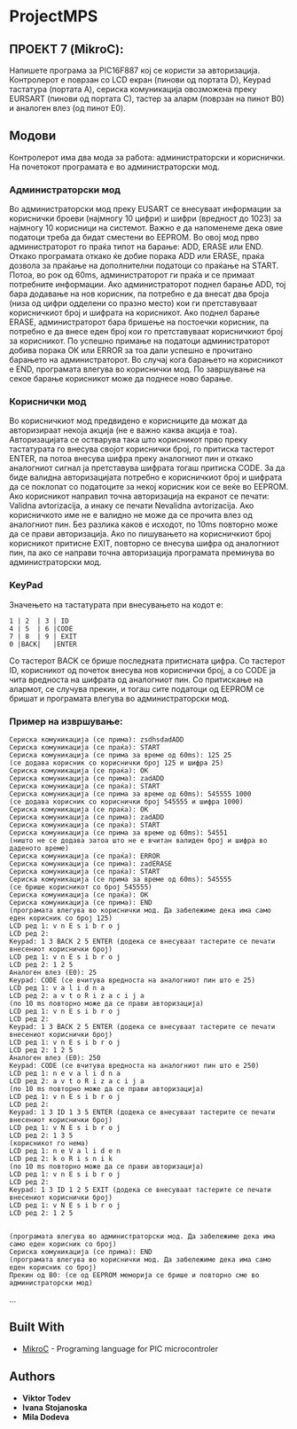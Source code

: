 # ProjectMPS
## ПРОЕКТ 7 (MikroC):
 Напишете програма за PIC16F887 кој се користи за авторизација.
Контролерот е поврзан со LCD екран (пинови од портата D), Keypad тастатура (портата A),
сериска комуникација овозможена преку EURSART (пинови од портата C), тастер за аларм
(поврзан на пинот B0) и аналоген влез (од пинот E0).
## Модови
Контролерот има два мода за работа: администраторски и кориснички. На почетокот
програмата е во администраторски мод.
### Администраторски мод 
Во администраторски мод преку EUSART се внесуваат информации за кориснички
броеви (најмногу 10 цифри) и шифри (вредност до 1023) за најмногу 10 корисници
на системот. Важно е да напоменеме дека овие податоци треба да бидат сместени
во EEPROM.
Во овој мод прво администраторот го праќа типот на барање: ADD, ERASE или END.
Откако програмата откако ќе добие порака ADD или ERASE, праќа дозвола за
праќање на дополнителни податоци со праќање на START. Потоа, во рок од 60ms,
администраторот ги праќа и се примаат потребните информации. Ако
администраторот поднел барање ADD, тој бара додавање на нов корисник, па
потребно е да внесат два броја (низа од цифри одделени со празно место) кои ги
претставуваат корисничкиот број и шифрата на корисникот. Ако поднел барање
ERASE, администраторот бара бришење на постоечки корисник, па потребно е да
внесе еден број кои го претставуваат корисничкиот број за корисникот. По успешно
примање на податоци администраторот добива порака ОК или ERROR за тоа дали
успешно е прочитано барањето на администраторот. Во случај кога барањето на
корисникот е END, програмата влегува во кориснички мод. По завршување на
секое барање корисникот може да поднесе ново барање.
### Кориснички мод
Во корисничкиот мод предвидено е корисниците да можат да авторизираат некоја
акција (не е важно каква акција е тоа). Авторизацијата се остварува така што
корисникот прво преку тастатурата го внесува својот кориснички број, го притиска
тастерот ENTER, па потоа внесува шифра преку аналогниот пин и откако аналогниот
сигнал ја претставува шифрата тогаш притиска CODE. За да биде валидна
авторизацијата потребно е корисничкиот број и шифрата да се поклопат со
податоците за некој корисник кои се веќе во EEPROM. Ако корисникот направил
точна авторизација на екранот се печати: Validna avtorizacija, а инаку се печати
Nevalidna avtorizacija. Ако корисничкото име не е валидно не може да се прочита
влез од аналогниот пин. Без разлика каков е исходот, по 10ms повторно може да се
прави авторизација. Ако по пишувањето на корисничкиот број корисникот
притисне EXIT, повторно се внесува шифра од аналогниот пин, па ако се направи
точна авторизација програмата преминува во администраторски мод.
### KeyPad 
Значењето на тастатурата при внесувањето на кодот е:

```
1 | 2  | 3 | ID
4 | 5  | 6 |CODE
7 | 8  | 9 | EXIT
0 |BACK|   |ENTER

```
Со тастерот BACK се брише последната притисната цифра. Со тастерот ID, корисникот од
почеток внесува нов кориснички број, а со CODE ја чита вредноста на шифрата од
аналогниот пин.
Со притискање на алармот, се случува прекин, и тогаш сите податоци од EEPROM се
бришат и програмата влегува во администраторски мод.
### Пример на извршување:

```
Сериска комуникација (се прима): zsdhsdadАDD
Сериска комуникација (се праќа): START
Сериска комуникација (се прима за време од 60ms): 125 25
(се додава корисник со кориснички број 125 и шифра 25)
Сериска комуникација (се праќа): OK
Сериска комуникација (се прима): zadАDD
Сериска комуникација (се праќа): START
Сериска комуникација (се прима за време од 60ms): 545555 1000
(се додава корисник со кориснички број 545555 и шифра 1000)
Сериска комуникација (се праќа): OK
Сериска комуникација (се прима): zadАDD
Сериска комуникација (се праќа): START
Сериска комуникација (се прима за време од 60ms): 54551
(ништо не се додава затоа што не е вчитан валиден број и шифра во даденото време)
Сериска комуникација (се праќа): ERROR
Сериска комуникација (се прима): zadERASE
Сериска комуникација (се праќа): START
Сериска комуникација (се прима за време од 60ms): 545555
(се брише корисникот со број 545555)
Сериска комуникација (се праќа): OK
Сериска комуникација (се прима): END
(програмата влегува во кориснички мод. Да забележиме дека има само еден корисник со број 125)
LCD ред 1: v n E s i b r o j
LCD ред 2:
Keypad: 1 3 BACK 2 5 ENTER (додека се внесуваат тастерите се печати внесениот кориснички број)
LCD ред 1: v n E s i b r o j
LCD ред 2: 1 2 5
Аналоген влез (E0): 25
Keypad: CODE (се вчитува вредноста на аналогниот пин што е 25)
LCD ред 1: v a l i d n a
LCD ред 2: a v t o R i z a c i j a
(по 10 ms повторно може да се прави авторизација)
LCD ред 1: v n E s i b r o j
LCD ред 2:
Keypad: 1 3 BACK 2 5 ENTER (додека се внесуваат тастерите се печати внесениот кориснички број)
LCD ред 1: v n E s i b r o j
LCD ред 2: 1 2 5
Аналоген влез (E0): 250
Keypad: CODE (се вчитува вредноста на аналогниот пин што е 250)
LCD ред 1: n e v a l i d n a
LCD ред 2: a v t o R i z a c i j a
(по 10 ms повторно може да се прави авторизација)
LCD ред 1: v n E s i b r o j
LCD ред 2:
Keypad: 1 3 ID 1 3 5 ENTER (додека се внесуваат тастерите се печати внесениот кориснички број)
LCD ред 1: v N E s i b r o j
LCD ред 2: 1 3 5
(корисникот го нема)
LCD ред 1: n e V a l i d e n
LCD ред 2: k o R i s n i k
(по 10 ms повторно може да се прави авторизација)
LCD ред 1: v n E s i b r o j
LCD ред 2:
Keypad: 1 3 ID 1 2 5 EXIT (додека се внесуваат тастерите се печати внесениот кориснички број)
LCD ред 1: v N E s i b r o j
LCD ред 2: 1 2 5


(програмата влегува во администраторски мод. Да забележиме дека има само еден корисник со број)
Сериска комуникација (се прима): END
(програмата влегува во кориснички мод. Да забележиме дека има само еден корисник со број)
Прекин од B0: (се од EEPROM меморија се брише и повторно сме во администраторски мод)

```
...

## Built With

* [MikroC](https://www.mikroe.com/mikroc) - Programing language for PIC microcontroler


## Authors

* **Viktor Todev** 
* **Ivana Stojanoska** 
* **Mila Dodeva**  


